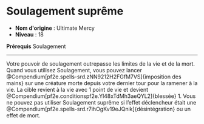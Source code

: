 # Soulagement suprême

 * **Nom d'origine** : Ultimate Mercy
 * **Niveau** : 18


<p><strong>Prérequis</strong> Soulagement</p>
<hr>
<p>Votre pouvoir de soulagement outrepasse les limites de la vie et de la mort. Quand vous utilisez Soulagement, vous pouvez lancer @Compendium[pf2e.spells-srd.zNN9212H2FGfM7VS]{imposition des mains} sur une créature morte depuis votre dernier tour pour la ramener à la vie. La cible revient à la vie avec 1 point de vie et devient @Compendium[pf2e.conditionspf2e.Yl48xTdMh3aeQYL2]{blessée} 1. Vous ne pouvez pas utiliser Soulagement suprême si l’effet déclencheur était une @Compendium[pf2e.spells-srd.r7ihOgKv19eJQnik]{désintégration} ou un effet de mort.</p>